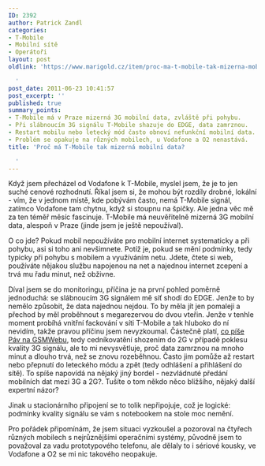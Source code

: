 ```yaml
---
ID: 2392
author: Patrick Zandl
categories:
- T-Mobile
- Mobilní sítě
- Operátoři
layout: post
oldlink: 'https://www.marigold.cz/item/proc-ma-t-mobile-tak-mizerna-mobilni-data

  '
post_date: 2011-06-23 10:41:57
post_excerpt: ''
published: true
summary_points:
- T-Mobile má v Praze mizerná 3G mobilní data, zvláště při pohybu.
- Při slábnoucím 3G signálu T-Mobile shazuje do EDGE, data zamrznou.
- Restart mobilu nebo letecký mód často obnoví nefunkční mobilní data.
- Problém se opakuje na různých mobilech, u Vodafone a O2 nenastává.
title: 'Proč má T-Mobile tak mizerná mobilní data?

  '
---
```


Když jsem přecházel od Vodafone k T-Mobile, myslel jsem, že je to jen suché cenové rozhodnutí. Říkal jsem si, že mohou být rozdíly drobné, lokální - vím, že v jednom místě, kde pobývám často, nemá T-Mobile signál, zatímco Vodafone tam chytnu, když si stoupnu na špičky. Ale jedna věc mě za ten téměř měsíc fascinuje. T-Mobile má neuvěřitelně mizerná 3G mobilní data, alespoň v Praze (jinde jsem je ještě nepoužíval).

O co jde? Pokud mobil nepoužíváte pro mobilní internet systematicky a při pohybu,  asi si toho ani nevšimnete. Potíž je, pokud se mění podmínky, tedy typicky při pohybu s mobilem a využíváním netu. Jdete, čtete si web, používáte nějakou službu  napojenou na net a najednou internet zcepení a trvá mu řadu minut, než obživne. 

Díval jsem se do monitoringu, příčina je na první pohled poměrně jednoduchá: se slábnoucím 3G signálem mě síť shodí do EDGE. Jenže to by nemělo způsobit, že data najednou nejdou. To by měla jít jen pomaleji a přechod by měl proběhnout s megarezervou do dvou vteřin. Jenže v tenhle moment probíhá vnitřní fackování v síti T-Mobile a tak hluboko do ní nevidím, takže pravou příčinu jsem nevyzkoumal. Částečně platí, <a href="http://www.gsmweb.cz/blog/2011/02/15/jak-se-dela-cednik/">co píše Páv na GSMWebu</a>, tedy cedníkovatění shozením do 2G v případě poklesu kvality 3G signálu, ale to mi nevysvětluje, proč data zamrznou na mnoho minut a dlouho trvá, než se znovu rozeběhnou.  Často jim pomůže až restart nebo přepnutí do leteckého módu a zpět (tedy odhlášení a přihlášení do sítě). To spíše napovídá na nějaký jiný bordel - nezvládnuté předání mobilních dat mezi 3G a 2G?. Tušíte o tom někdo něco bližšího, nějaký další expertní názor?

Jinak u stacionárního připojení se to tolik nepřipojuje, což je logické: podmínky kvality signálu se vám s notebookem na stole moc nemění.

Pro pořádek připomínám, že jsem situaci vyzkoušel a pozoroval na čtyřech různých mobilech s nejrůznějšími operačními systémy, původně jsem to považoval za vadu prototypového telefonu, ale dělaly to i sériové kousky, ve Vodafone a O2 se mi nic takového neopakuje.